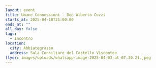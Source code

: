 ```yaml
---
layout: event
title: Umane Connessioni - Don Alberto Cozzi
starts_at: 2025-04-10T21:00:00
ends_at: ""
all_day: false
tags:
  - Incontro
location:
  city: Abbiategrasso
  address: Sala Consiliare del Castello Visconteo
flyer: images/uploads/whatsapp-image-2025-04-03-at-07.30.21.jpeg
---
```

